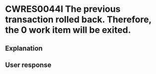 # CWRES0044I The previous transaction rolled back. Therefore, the 0 work item will be exited.

## Explanation

## User response